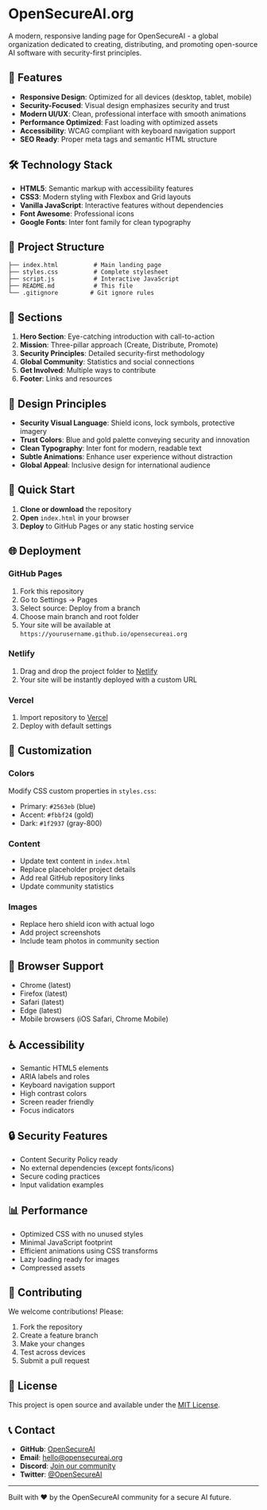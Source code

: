 # OpenSecureAI.org

A modern, responsive landing page for OpenSecureAI - a global organization dedicated to creating, distributing, and promoting open-source AI software with security-first principles.

## 🚀 Features

- **Responsive Design**: Optimized for all devices (desktop, tablet, mobile)
- **Security-Focused**: Visual design emphasizes security and trust
- **Modern UI/UX**: Clean, professional interface with smooth animations
- **Performance Optimized**: Fast loading with optimized assets
- **Accessibility**: WCAG compliant with keyboard navigation support
- **SEO Ready**: Proper meta tags and semantic HTML structure

## 🛠️ Technology Stack

- **HTML5**: Semantic markup with accessibility features
- **CSS3**: Modern styling with Flexbox and Grid layouts
- **Vanilla JavaScript**: Interactive features without dependencies
- **Font Awesome**: Professional icons
- **Google Fonts**: Inter font family for clean typography

## 📁 Project Structure

```
├── index.html          # Main landing page
├── styles.css          # Complete stylesheet
├── script.js           # Interactive JavaScript
├── README.md           # This file
└── .gitignore         # Git ignore rules
```

## 🎯 Sections

1. **Hero Section**: Eye-catching introduction with call-to-action
2. **Mission**: Three-pillar approach (Create, Distribute, Promote)
3. **Security Principles**: Detailed security-first methodology
5. **Global Community**: Statistics and social connections
6. **Get Involved**: Multiple ways to contribute
7. **Footer**: Links and resources

## 🎨 Design Principles

- **Security Visual Language**: Shield icons, lock symbols, protective imagery
- **Trust Colors**: Blue and gold palette conveying security and innovation
- **Clean Typography**: Inter font for modern, readable text
- **Subtle Animations**: Enhance user experience without distraction
- **Global Appeal**: Inclusive design for international audience

## 🚀 Quick Start

1. **Clone or download** the repository
2. **Open** `index.html` in your browser
3. **Deploy** to GitHub Pages or any static hosting service

## 🌐 Deployment

### GitHub Pages
1. Fork this repository
2. Go to Settings → Pages
3. Select source: Deploy from a branch
4. Choose main branch and root folder
5. Your site will be available at `https://yourusername.github.io/opensecureai.org`

### Netlify
1. Drag and drop the project folder to [Netlify](https://netlify.com)
2. Your site will be instantly deployed with a custom URL

### Vercel
1. Import repository to [Vercel](https://vercel.com)
2. Deploy with default settings

## 🔧 Customization

### Colors
Modify CSS custom properties in `styles.css`:
- Primary: `#2563eb` (blue)
- Accent: `#fbbf24` (gold)
- Dark: `#1f2937` (gray-800)

### Content
- Update text content in `index.html`
- Replace placeholder project details
- Add real GitHub repository links
- Update community statistics

### Images
- Replace hero shield icon with actual logo
- Add project screenshots
- Include team photos in community section

## 📱 Browser Support

- Chrome (latest)
- Firefox (latest)
- Safari (latest)
- Edge (latest)
- Mobile browsers (iOS Safari, Chrome Mobile)

## ♿ Accessibility

- Semantic HTML5 elements
- ARIA labels and roles
- Keyboard navigation support
- High contrast colors
- Screen reader friendly
- Focus indicators

## 🔒 Security Features

- Content Security Policy ready
- No external dependencies (except fonts/icons)
- Secure coding practices
- Input validation examples

## 📊 Performance

- Optimized CSS with no unused styles
- Minimal JavaScript footprint
- Efficient animations using CSS transforms
- Lazy loading ready for images
- Compressed assets

## 🤝 Contributing

We welcome contributions! Please:

1. Fork the repository
2. Create a feature branch
3. Make your changes
4. Test across devices
5. Submit a pull request

## 📄 License

This project is open source and available under the [MIT License](LICENSE).

## 📞 Contact

- **GitHub**: [OpenSecureAI](https://github.com/opensecureai)
- **Email**: hello@opensecureai.org
- **Discord**: [Join our community](https://discord.gg/opensecureai)
- **Twitter**: [@OpenSecureAI](https://twitter.com/OpenSecureAI)

---

Built with ❤️ by the OpenSecureAI community for a secure AI future.